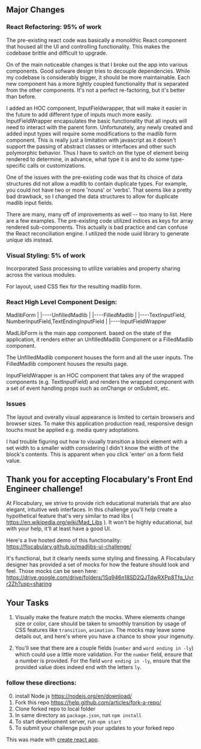 ## Major Changes

### React Refactoring: 95% of work

The pre-existing react code was basically a monolithic React component that housed all the UI and controlling functionality.  This makes the codebase brittle and difficult to upgrade.

On of the main noticeable changes is that I broke out the app into various components. Good sofware design tries to decouple dependencies.  While my codebase is considerably bigger, it should be more maintainable.  Each new component has a more tightly coupled functionality that is separated from the other components.  It's not a perfect re-factoring, but it's better than before.

I added an HOC component, InputFieldwrapper, that will make it easier in the future to add different type of inputs much more easily.  InputFieldWrapper encapsulates the basic functionality that all inputs will need to interact with the parent form.  Unfortunately, any newly created and added input types will require some modifications to the madlib form component.  This is really just a limitation with javascript as it doesn't support the passing of abstract classes or interfaces and other such polymorphic behavior.  Thus I have to switch on the type of element being rendered to determine, in advance, what type it is and to do some type-specific calls or customizations.

One of the issues with the pre-existing code was that its choice of data structures did not allow a madlib to contain duplicate types.  For example, you could not have two or more 'nouns' or 'verbs'.  That seems like a pretty bad drawback, so I changed the data structures to allow for duplicate madlib input fields.

There are many, many off of improvements as well -- too many to list.  Here are a few examples.  The pre-existing code utilized indices as keys for array rendered sub-components.  This actually is bad practice and can confuse the React reconciliation engine. I utilized the node uuid library to generate unique ids instead.

### Visual Styling: 5% of work

Incorporated Sass processing to utilize variables and property sharing across the various modules.  

For layout, used CSS flex for the resulting madlib form.  

### React High Level Component Design:
  
  MadlibForm
  |
  |----UnfilledMadlib
  |
  |----FilledMadlib
       |
       |----TextInputField, NumberInputField,TextEndingInputField
             |
             |----InputFieldWrapper
             
             
MadLibForm is the main app component.  based on the state of the application, it renders either an UnfilledMadlib Component or a FilledMadlib component.

The UnfilledMadlib component houses the form and all the user inputs.  The FilledMadlib component houses the results page.

InputFIeldWrapper is an HOC component that takes any of the wrapped components (e.g. TextInputField) and renders the wrapped component with a set of event handling props such as onChange or onSubmit, etc.

### Issues

The layout and overally visual appearance is limited to certain browsers and browser sizes.  To make this application production read, responsive design touchs must be applied e.g. media query adoptations.  

I had trouble figuring out how to visually transition a block element with a set width to a smaller width considering I didn't know the width of the block's contents.  This is apparent when you click 'enter' on a form field value.
       

## Thank you for accepting Flocabulary's Front End Engineer challenge!

At Flocabulary, we strive to provide rich educational materials that are also elegant, intuitive
web interfaces. In this challenge you'll help create a hypothetical
feature that's very similar to mad libs ( https://en.wikipedia.org/wiki/Mad_Libs ).
It won't be highly educational, but with your help, it'll at least have a good UI.

Here's a live hosted demo of this functionality: https://flocabulary.github.io/madlibs-ui-challenge/

It's functional, but it clearly needs some styling and finessing. A Flocabulary designer has provided a set of mocks for how the feature should look and feel. Those mocks can be seen here:
https://drive.google.com/drive/folders/1Sq946n18SD2QJTdwRXPp8Tfq_Uvrr2Zh?usp=sharing

## Your Tasks

1. Visually make the feature match the mocks. Where elements change size or color, care should be taken to smoothly transition by usage of CSS features like `transition`, `animation`. The mocks may leave some details out, and here's where you have a chance to show your ingenuity.

2. You'll see that there are a couple fields (`number` and `word ending in -ly`) which could use a little more validation. For the `number` field, ensure that a number is provided. For the field `word ending in -ly`, ensure that the provided value does indeed end with the letters `ly`.

### follow these directions:
0. install Node.js https://nodejs.org/en/download/
1. Fork this repo https://help.github.com/articles/fork-a-repo/
2. Clone forked repo to local folder
3. In same directory as `package.json`, run `npm install`
4. To start development server, run `npm start`
5. To submit your challenge push your updates to your forked repo

This was made with [create react app](https://github.com/facebook/create-react-app).
